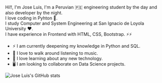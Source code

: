 Hi!!, I'm Jose Luis, I'm a Peruvian 🇵🇪 engineering student by the day and also developer by the night.   
I love coding in Pyhton 🐍.   
I study Computer and System Engineering at San Ignacio de Loyola University ❤️.  
I have experience in Frontend with HTML, CSS, Bootstrap. ⚡⚡

- ⚡ I am currently deepening my knowledge in Python and SQL.
- 💜 I love to walk around listening to music.
- 🌟 I love learning about any new technology.
- 🖥️ I am looking to collaborate on Data Science projects. 


![Jose Luis's GitHub stats](https://github-readme-stats.vercel.app/api?username=jospaquim&show_icons=true&theme=algolia)

